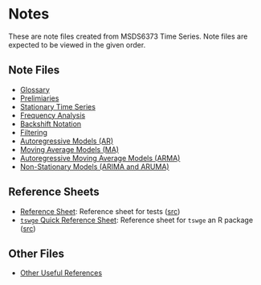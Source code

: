 # Notes

These are note files created from MSDS6373 Time Series.
Note files are expected to be viewed in the given order.

## Note Files

* [Glossary](./glossary.ipynb)
* [Prelimiaries](./preliminaries.ipynb)
* [Stationary Time Series](./stationarity.ipynb)
* [Frequency Analysis](./frequency_domain.ipynb)
* [Backshift Notation](./backshift_operator.ipynb)
* [Filtering](./filtering.ipynb)
* [Autoregressive Models (AR)](./autoregressive_models.ipynb)
* [Moving Average Models (MA)](./moving_average_models.ipynb)
* [Autoregressive Moving Average Models (ARMA)](./arma_models.ipynb)
* [Non-Stationary Models (ARIMA and ARUMA)](./arima_aruma_models.ipynb)

## Reference Sheets

* [Reference Sheet](./reference_sheet.pdf): Reference sheet for tests ([src](./tex/reference_sheet.tex))
* [`tswge` Quick Reference Sheet](./tswge_quick_reference.pdf): Reference sheet for `tswge` an R package ([src](./tex/tswge_quick_reference.tex))

## Other Files

* [Other Useful References](./UsefulReferences.md)
